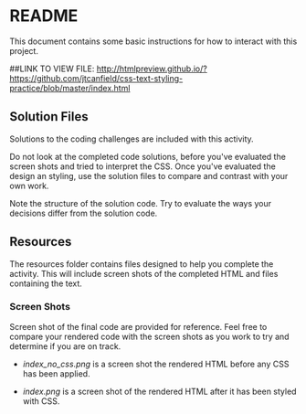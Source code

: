 # README

This document contains some basic instructions for how to interact with this project.

##LINK TO VIEW FILE:
http://htmlpreview.github.io/?https://github.com/jtcanfield/css-text-styling-practice/blob/master/index.html

## Solution Files
Solutions to the coding challenges are included with this activity.

Do not look at the completed code solutions, before you've evaluated the screen shots and tried to interpret the CSS. Once you've evaluated the design an styling, use the solution files to compare and contrast with your own work.

Note the structure of the solution code. Try to evaluate the ways your decisions differ from the solution code.

## Resources
The resources folder contains files designed to help you complete the activity. This will include screen shots of the completed HTML and files containing the text.

### Screen Shots
Screen shot of the final code are provided for reference. Feel free to compare your rendered code with the screen shots as you work to try and determine if you are on track.

- *index_no_css.png* is a screen shot the rendered HTML before any CSS has been applied.

- *index.png* is a screen shot of the rendered HTML after it has been styled with CSS.

